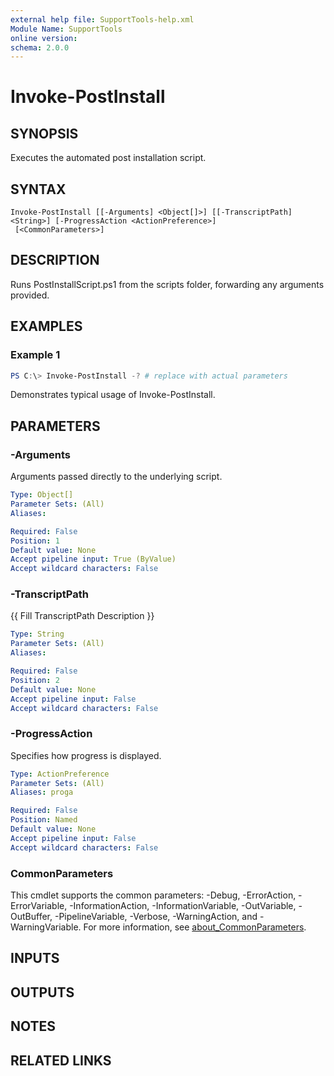 ```yaml
---
external help file: SupportTools-help.xml
Module Name: SupportTools
online version:
schema: 2.0.0
---
```


# Invoke-PostInstall

## SYNOPSIS
Executes the automated post installation script.

## SYNTAX

```
Invoke-PostInstall [[-Arguments] <Object[]>] [[-TranscriptPath] <String>] [-ProgressAction <ActionPreference>]
 [<CommonParameters>]
```

## DESCRIPTION
Runs PostInstallScript.ps1 from the scripts folder, forwarding any
arguments provided.

## EXAMPLES

### Example 1
```powershell
PS C:\> Invoke-PostInstall -? # replace with actual parameters
```

Demonstrates typical usage of Invoke-PostInstall.

## PARAMETERS

### -Arguments
Arguments passed directly to the underlying script.

```yaml
Type: Object[]
Parameter Sets: (All)
Aliases:

Required: False
Position: 1
Default value: None
Accept pipeline input: True (ByValue)
Accept wildcard characters: False
```

### -TranscriptPath
{{ Fill TranscriptPath Description }}

```yaml
Type: String
Parameter Sets: (All)
Aliases:

Required: False
Position: 2
Default value: None
Accept pipeline input: False
Accept wildcard characters: False
```

### -ProgressAction
Specifies how progress is displayed.

```yaml
Type: ActionPreference
Parameter Sets: (All)
Aliases: proga

Required: False
Position: Named
Default value: None
Accept pipeline input: False
Accept wildcard characters: False
```

### CommonParameters
This cmdlet supports the common parameters: -Debug, -ErrorAction, -ErrorVariable, -InformationAction, -InformationVariable, -OutVariable, -OutBuffer, -PipelineVariable, -Verbose, -WarningAction, and -WarningVariable. For more information, see [about_CommonParameters](http://go.microsoft.com/fwlink/?LinkID=113216).

## INPUTS

## OUTPUTS

## NOTES

## RELATED LINKS
